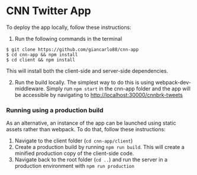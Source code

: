 # CNN Twitter App

To deploy the app locally, follow these instructions: 

1. Run the following commands in the terminal
```
$ git clone https://github.com/giancarlo88/cnn-app
$ cd cnn-app && npm install 
$ cd client && npm install
```

This will install both the client-side and server-side dependencies. 

2. Run the build locally. The simplest way to do this is using webpack-dev-middleware. Simply run `npm start` in the cnn-app folder and the app will be accessible by navigating to [http://localhost:30000/cnnbrk-tweets](http://localhost:30000/cnnbrk-tweets)

### Running using a production build

As an alternative, an instance of the app can be launched using static assets rather than webpack. To do that, follow these instructions: 

1. Navigate to the client folder (`cd cnn-app/client`)
2. Create a production build by running `npm run build`. This will create a minified production copy of the client-side code. 
3. Navigate back to the root folder (`cd ..`) and run the server in a production environment with `npm run production`

